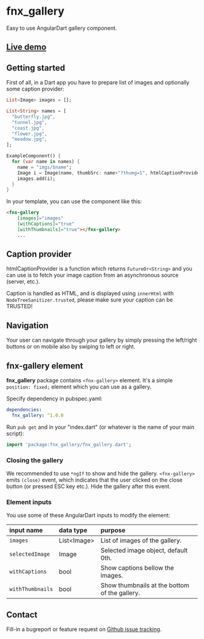 # fnx_gallery

Easy to use AngularDart gallery component.

## [Live demo](http://demo.fnx.io/fnx_gallery/)

## Getting started

First of all, in a Dart app you have to prepare list of images and optionally some caption provider:

```dart
List<Image> images = [];

List<String> names = [
  "butterfly.jpg",
  "tunnel.jpg",
  "coast.jpg",
  "flower.jpg",
  "meadow.jpg",
];

ExampleComponent() {
  for (var name in names) {
    name = "imgs/$name";
    Image i = Image(name, thumbSrc: name+"?thumg=1", htmlCaptionProvider: () => name);
    images.add(i);
  }
}
```

In your template, you can use the component like this:

```html
<fnx-gallery
    [images]="images"
    [withCaptions]="true"
    [withThumbnails]="true"></fnx-gallery>
    ...
```

## Caption provider

htmlCaptionProvider is a function which returns `FutureOr<String>` and you can use is to
fetch your image caption from an asynchronous source (server, etc.).

Caption is handled as HTML, and is displayed using `innerHtml` with `NodeTreeSanitizer.trusted`,
please make sure your caption can be TRUSTED! 


## Navigation

Your user can navigate through your gallery by simply pressing the left/right buttons or on mobile also by swiping to left or right.

## fnx-gallery element

**fnx_gallery** package contains `<fnx-gallery>` element. It's a simple `position: fixed;` element which you can use as a gallery.

Specify dependency in pubspec.yaml:

```yaml
dependencies:
  fnx_gallery: ^1.0.0
```

Run `pub get` and in your "index.dart" (or whatever is the name of your main script):

```dart
import 'package:fnx_gallery/fnx_gallery.dart';
```

### Closing the gallery

We recommended to use `*ngIf` to show and hide the gallery. `<fnx-gallery>` emits `(close)` event, which indicates
that the user clicked on the close button (or pressed ESC key etc.). Hide the gallery after this event.

### Element inputs

You use some of these AngularDart inputs to modify the element: 

| input name     | data type       | purpose                                       |
|:---------------|:----------------|:----------------------------------------------|
| `images`         | List\<Image\>   | List of images of the gallery.                |
| `selectedImage`  | Image           | Selected image object, default 0th.           |
| `withCaptions`   | bool         | Show captions bellow the images.               |
| `withThumbnails` | bool         | Show thumbnails at the bottom of the gallery. |

## Contact

Fill-in a bugreport or feature request on [Github issue tracking](https://github.com/fnx-io/fnx_gallery/issues).
